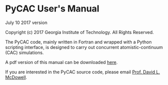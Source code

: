 # PyCAC User's Manual

July 10 2017 version

Copyright (c) 2017 Georgia Institute of Technology. All Rights Reserved.

The PyCAC code, mainly written in Fortran and wrapped with a Python scripting interface, is designed to carry out concurrent atomistic-continuum (CAC) simulations.

A pdf version of this manual can be downloaded <a href="PyCAC.pdf" target="_blank">here</a>.

If you are interested in the PyCAC source code, please email [Prof. David L. McDowell](mailto:david.mcdowell@me.gatech.edu).